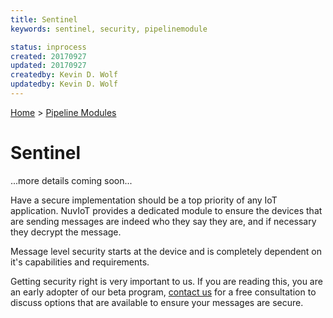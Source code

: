 ```yaml
---
title: Sentinel
keywords: sentinel, security, pipelinemodule

status: inprocess
created: 20170927
updated: 20170927
createdby: Kevin D. Wolf
updatedby: Kevin D. Wolf
---
```

[Home](../Index.md) > [Pipeline Modules](Index.md)

# Sentinel

...more details coming soon...

Have a secure implementation should be a top priority of any IoT application.  NuvIoT provides a dedicated module to ensure the devices 
that are sending messages are indeed who they say they are, and if necessary they decrypt the message.

Message level security starts at the device and is completely dependent on it's capabilities and requirements. 

Getting security right is very important to us.  If you are reading this, you are an early adopter of our beta program, [contact us](http://support.nuviot.com/contactus?source=scurity) 
for a free consultation to discuss options that are available to ensure your messages are secure.